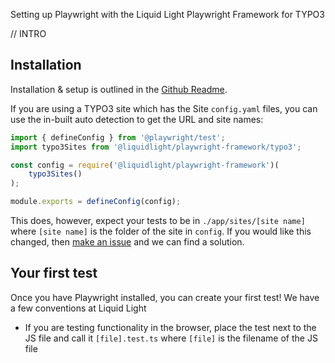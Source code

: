 
Setting up Playwright with the Liquid Light Playwright Framework for TYPO3

// INTRO


## Installation

Installation & setup is outlined in the [Github Readme](https://github.com/liquidlight/playwright-framework#setup).

If you are using a TYPO3 site which has the Site `config.yaml` files, you can use the in-built auto detection to get the URL and site names:

```typescript
import { defineConfig } from '@playwright/test';
import typo3Sites from '@liquidlight/playwright-framework/typo3';

const config = require('@liquidlight/playwright-framework')(
	typo3Sites()
);

module.exports = defineConfig(config);
```

This does, however, expect your tests to be in `./app/sites/[site name]` where `[site name]` is the folder of the site in `config`. If you would like this changed, then [make an issue](https://github.com/liquidlight/playwright-framework/issues) and we can find a solution.

## Your first test

Once you have Playwright installed, you can create your first test! We have a few conventions at Liquid Light

- If you are testing functionality in the browser, place the test next to the JS file and call it `[file].test.ts` where `[file]` is the filename of the JS file
